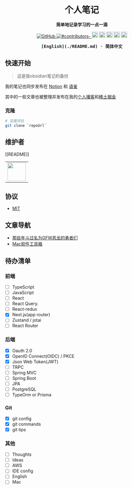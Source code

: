 <h1 align="center">个人笔记</h1>
<p align="center"><b>简单地记录学习的一点一滴</b></p>

<p align="center">

  <a href="https://github.com/misitebao/yakia/blob/main/LICENSE">
    <img alt="GitHub" src="https://img.shields.io/github/license/misitebao/yakia"/>
  </a>
  <a href="https://github.com/misitebao/yakia/blob/main/LICENSE">
    <img alt="#contributors-" src="https://img.shields.io/badge/all_contributors-1-orange.svg?style=flat-square"/>
  </a>
  <img height="20" src="https://img.shields.io/badge/react-%2335495e.svg?style=for-the-badge&logo=react&logoColor=%234FC08D" alt="VueJs" />
  <img height="20" src="https://img.shields.io/badge/vite-%23646CFF.svg?style=for-the-badge&logo=vite&logoColor=white" alt="Vite" />
  <img height="20" src="https://img.shields.io/badge/tailwindcss-%2338B2AC.svg?style=for-the-badge&logo=tailwind-css&logoColor=white" alt="TailwindCSS" />
  <img height="20" src="https://img.shields.io/badge/typescript-%23007ACC.svg?style=for-the-badge&logo=typescript&logoColor=white" alt="TypeScript" />
  <img height="20" src="https://img.shields.io/badge/github-%23121011.svg?style=for-the-badge&logo=github&logoColor=white" alt="GitHub" />
  <br/>

</p>

<div align="center">
<strong>
<samp>
[English](./README.md) · 简体中文

</samp>
</strong>
</div>

## 快速开始

> 这是我obsidian笔记的备份

我的笔记也同步发布在 [Notion](https://www.notion.so/keq) 和 [语雀](https://www.yuque.com/keqing77)

其中的一些文章也被整理并发布在我的[个人播客](https://keqingblog.netlify.app/)和[稀土掘金](https://juejin.cn/user/994371074524862)
### 克隆

```bash
# 克隆项目
git clone `repoUrl`

```

## 维护者
[[README]]
<table>
    <tbody>
        <tr>
            <td>
                <a target="_blank" href="https://github.com/lalalavard"><img width="60px" src="https://avatars.githubusercontent.com/u/48318812?v=4"></a>
            </td>
        </tr>
    </tbody>
</table>

## 协议

- [MIT](https://opensource.org/licenses/MIT)
## 文章导航

- [那些年斗过名为GFW恶龙的勇者们](./文章/那些年斗过名为GFW恶龙的勇者们.md)
- [Mac软件工具箱](./文章/那些年斗过名为GFW恶龙的勇者们.md)

## 待办清单

### 前端
- [ ] TypeScript
- [ ] JavaScript
- [ ] React
- [ ] React Query.  
- [ ] React-redux   
- [x] Next.js(app router)
- [ ] Zustand / jotai
- [ ] React Router

### 后端
- [x] Oauth 2.0
- [x] OpenID Connect(OIDC)  / PKCE
- [x] Json Web Token(JWT) 
- [ ] TRPC
- [ ] Spring MVC 
- [ ] Spring Boot
- [ ] JPA
- [ ] PostgreSQL
- [ ] TypeOrm or Prisma

### Git
- [x] git config
- [x] git commands
- [x] git tips

### 其他
- [ ] Thoughts
- [ ] Ideas
- [ ] AWS
- [ ] IDE config
- [ ] English
- [ ] Mac
